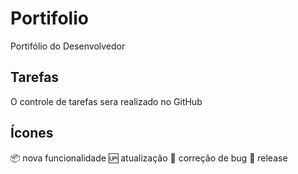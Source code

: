 # Portifolio
Portifólio do Desenvolvedor

## Tarefas

O controle de tarefas sera realizado no GitHub

## Ícones

:package: nova funcionalidade
:up: atualização
:hammer: correção de bug
:checkered_flag: release